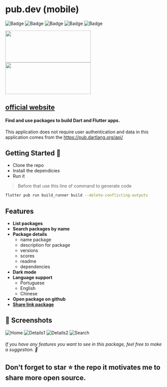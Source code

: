 # pub.dev (mobile)

![Badge](https://img.shields.io/static/v1?label=playstore&message=v0.0.9&color=blue&?style=flat) ![Badge](https://img.shields.io/static/v1?label=build&message=passing&color=green&?style=flat) ![Badge](https://img.shields.io/static/v1?label=android&message=4.1&color=darkgreen&?style=flat) ![Badge](https://img.shields.io/static/v1?label=iOS&message=15.0&color=orange&?style=flat) ![Badge](https://img.shields.io/static/v1?label=status&message=completed&color=green&?style=flat)

<p float="left;padding=10px">
<a href="https://apps.apple.com/app/pub.dev/id1526026915"><img src="./apple.png" width="270" height="100"> </a> 
<a href="https://play.google.com/store/apps/details?id=nunioz.app.pub_dev"><img src="./google-play.png" width="270" height="100"> </a> 
 </p>  

[comment]: <> ([![apple]&#40;./apple.png&#41;]&#40;https://apps.apple.com/app/pub.dev/id1526026915&#41;)

[comment]: <> ([![google]&#40;./google-play.png&#41;]&#40;https://play.google.com/store/apps/details?id=nunioz.app.pub_dev&#41;)

## [**official website**](https://pub.dev/packages)

#### Find and use packages to build Dart and Flutter apps.

This application does not require user authentication and data in this application comes from
the https://pub.dartlang.org/api/

## Getting Started 🚀

- Clone the repo
- Install the dependicies
- Run it

> Before that use this line of command to generate code

```sh
flutter pub run build_runner build --delete-conflicting-outputs
```

## Features

- **List packages**
- **Search packages by name**
- **Package details**
    - name package
    - description for package
    - versions
    - scores
    - readme
    - dependencies
- **Dark mode**
- **Language support**
  - Portuguese 
  - English
  - Chinese
- **Open package on github**
- [**Share link package**](https://pub.dev/packages)

## 📸 Screenshots
![Home](./screenshots/smartmockups_klcem8w7.png)
![Details1](./screenshots/smartmockups_klceoqtt.png)
![Details2](./screenshots/smartmockups_klcesngj.png)
![Search](./screenshots/smartmockups_klcen4ty.png)


###### If you have any features you want to see in this package, feel free to make a suggestion. 🎉

## Don't forget to star ⭐ the repo it motivates me to share more open source.
 
